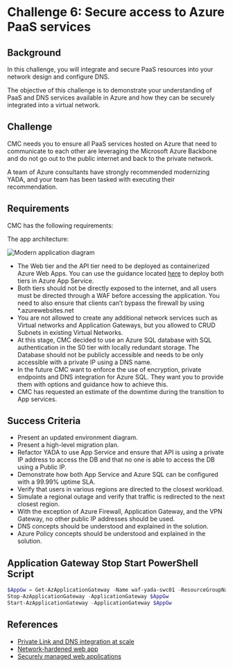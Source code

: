 # Challenge 6: Secure access to Azure PaaS services

## Background

In this challenge, you will integrate and secure PaaS resources into your network design and configure DNS.

The objective of this challenge is to demonstrate your understanding of PaaS and DNS services available in Azure and how they can be securely integrated into a virtual network.

## Challenge

CMC needs you to ensure all PaaS services hosted on Azure that need to communicate to each other are leveraging the Microsoft Azure Backbone and do not go out to the public internet and back to the private network.

A team of Azure consultants have strongly recommended modernizing YADA, and your team has been tasked with executing their recommendation.

## Requirements

CMC has the following requirements:

The app architecture:

![Modern application diagram](images/app_webapp.png)

- The Web tier and the API tier need to be deployed as containerized Azure Web Apps. You can use the guidance located [here](../hacker-assets/sol_challenge06.md) to deploy both tiers in Azure App Service.
- Both tiers should not be directly exposed to the internet, and all users must be directed through a WAF before accessing the application. You need to also ensure that clients can’t bypass the firewall by using \*.azurewebsites.net
- You are not allowed to create any additional network services such as Virtual networks and Application Gateways, but you allowed to CRUD Subnets in existing Virtual Networks.
- At this stage, CMC decided to use an Azure SQL database with SQL authentication in the S0 tier with locally redundant storage. The Database should not be publicly accessible and needs to be only accessible with a private IP using a DNS name.
- In the future CMC want to enforce the use of encryption, private endpoints and DNS integration for Azure SQL. They want you to provide them with options and guidance how to achieve this.
- CMC has requested an estimate of the downtime during the transition to App services.

## Success Criteria

- Present an updated environment diagram.
- Present a high-level migration plan.
- Refactor YADA to use App Service and ensure that API is using a private IP address to access the DB and that no one is able to access the DB using a Public IP.
- Demonstrate how both App Service and Azure SQL can be configured with a 99.99% uptime SLA.
- Verify that users in various regions are directed to the closest workload.
- Simulate a regional outage and verify that traffic is redirected to the next closest region.
- With the exception of Azure Firewall, Application Gateway, and the VPN Gateway, no other public IP addresses should be used.
- DNS concepts should be understood and explained in the solution.
- Azure Policy concepts should be understood and explained in the solution.


## Application Gateway Stop Start PowerShell Script

```powershell
$AppGw = Get-AzApplicationGateway -Name waf-yada-swc01 -ResourceGroupName rg-spoke-swc01
Stop-AzApplicationGateway -ApplicationGateway $AppGw
Start-AzApplicationGateway -ApplicationGateway $AppGw
```

## References

- [Private Link and DNS integration at scale](https://docs.microsoft.com/en-us/azure/cloud-adoption-framework/ready/azure-best-practices/private-link-and-dns-integration-at-scale)
- [Network-hardened web app](https://learn.microsoft.com/en-us/azure/architecture/example-scenario/security/hardened-web-app)
- [Securely managed web applications](https://learn.microsoft.com/en-us/azure/architecture/example-scenario/apps/fully-managed-secure-apps)
